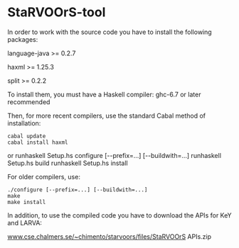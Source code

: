 # StaRVOOrS-tool

In order to work with the source code you have to install the following packages:

 language-java >= 0.2.7
 
 haxml >= 1.25.3 

 split >= 0.2.2


To install them, you must have a Haskell compiler: ghc-6.7 or later recommended

Then, for more recent compilers, use the standard Cabal method of installation:

    cabal update
    cabal install haxml

or
    runhaskell Setup.hs configure [--prefix=...] [--buildwith=...]
    runhaskell Setup.hs build
    runhaskell Setup.hs install

For older compilers, use:

    ./configure [--prefix=...] [--buildwith=...]
    make
    make install

In addition, to use the compiled code you have to download the APIs for KeY and LARVA:

www.cse.chalmers.se/~chimento/starvoors/files/StaRVOOrS APIs.zip
